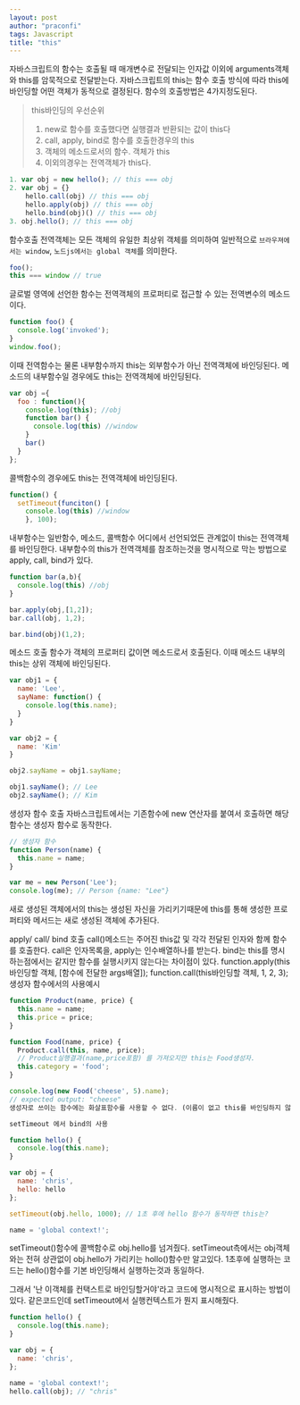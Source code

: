 ```yaml
---
layout: post
author: "praconfi"
tags: Javascript
title: "this"
---
```


자바스크립트의 함수는 호출될 때 매개변수로 전달되는 인자값 이외에 arguments객체와 this를 암묵적으로 전달받는다.
자바스크립트의 this는 함수 호출 방식에 따라 this에 바인딩할 어떤 객체가 동적으로 결정된다.
함수의 호출방법은 4가지정도된다.

> this바인딩의 우선순위
> 1. new로 함수를 호출했다면 실행결과 반환되는 값이 this다
> 2. call, apply, bind로 함수를 호출한경우의 this
> 3. 객체의 메소드로서의 함수. 객체가 this
> 4. 이외의경우는 전역객체가 this다.
```js
1. var obj = new hello(); // this === obj
2. var obj = {}
    hello.call(obj) // this === obj
    hello.apply(obj) // this === obj
    hello.bind(obj)() // this === obj
3. obj.hello(); // this === obj
```
함수호출
전역객체는 모든 객체의 유일한 최상위 객체를 의미하여 일반적으로 `브라우져에서는 window`, `노드js에서는 global 객체`를 의미한다.
```js
foo();
this === window // true
```
글로벌 영역에 선언한 함수는 전역객체의 프로퍼티로 접근할 수 있는 전역변수의 메소드이다.
```js
function foo() {
  console.log('invoked');
}
window.foo();
```
이때 전역함수는 물론 내부함수까지 this는 외부함수가 아닌 전역객체에 바인딩된다.
메소드의 내부함수일 경우에도 this는 전역객체에 바인딩된다.
```js
var obj ={
  foo : function(){
    console.log(this); //obj
    function bar() {
      console.log(this) //window
    }
    bar()
  }
};
```
콜백함수의 경우에도 this는 전역객체에 바인딩된다.
```js
function() {
  setTimeout(funciton() [
    console.log(this) //window
    }, 100);
```
내부함수는 일반함수, 메소드, 콜백함수 어디에서 선언되었든 관계없이 this는 전역객체를 바인딩한다.
내부함수의 this가 전역객체를 참조하는것을 명시적으로 막는 방법으로 apply, call, bind가 있다.
```js
function bar(a,b){
  console.log(this) //obj
}

bar.apply(obj,[1,2]);
bar.call(obj, 1,2);

bar.bind(obj)(1,2);
```
메소드 호출
함수가 객체의 프로퍼티 값이면 메소드로서 호출된다.
이때 메소드 내부의 this는 상위 객체에 바인딩된다.
```js
var obj1 = {
  name: 'Lee',
  sayName: function() {
    console.log(this.name);
  }
}

var obj2 = {
  name: 'Kim'
}

obj2.sayName = obj1.sayName;

obj1.sayName(); // Lee
obj2.sayName(); // Kim
```
생성자 함수 호출
자바스크립트에서는 기존함수에 new 연산자를 붙여서 호출하면 해당함수는 생성자 함수로 동작한다.
```js
// 생성자 함수
function Person(name) {
  this.name = name;
}

var me = new Person('Lee');
console.log(me); // Person {name: "Lee"}
```
새로 생성된 객체에서의 this는 생성된 자신을 가리키기때문에 this를 통해 생성한 프로퍼티와 메서드는 새로 생성된 객체에 추가된다.

apply/ call/ bind 호출
call()메소드는 주어진 this값 및 각각 전달된 인자와 함께 함수를 호출한다.
call은 인자목록을, apply는 인수배열하나를 받는다.
bind는 this를 명시하는점에서는 같지만 함수를 실행시키지 않는다는 차이점이 있다.
function.apply(this바인딩할 객체, [함수에 전달한 args배열]);
function.call(this바인딩할 객체, 1, 2, 3);
생성자 함수에서의 사용예시
```js
function Product(name, price) {
  this.name = name;
  this.price = price;
}

function Food(name, price) {
  Product.call(this, name, price);
  // Product실행결과(name,price포함) 를 가져오지만 this는 Food생성자.
  this.category = 'food';
}

console.log(new Food('cheese', 5).name);
// expected output: "cheese"
생성자로 쓰이는 함수에는 화살표함수를 사용할 수 없다. (이름이 없고 this를 바인딩하지 않기때문)

setTimeout 에서 bind의 사용

function hello() {
  console.log(this.name);
}

var obj = {
  name: 'chris',
  hello: hello
};

setTimeout(obj.hello, 1000); // 1초 후에 hello 함수가 동작하면 this는?

name = 'global context!';
```
setTimeout()함수에 콜백함수로 obj.hello를 넘겨줬다. setTimeout측에서는 obj객체와는 전혀 상관없이 obj.hello가 가리키는 hollo()함수만 알고있다. 1초후에 실행하는 코드는 hello()함수를 기본 바인딩해서 실행하는것과 동일하다.

그래서 '난 이객체를 컨택스트로 바인딩할거야'라고 코드에 명시적으로 표시하는 방법이있다. 같은코드인데 setTimeout에서 실행컨텍스트가 뭔지 표시해줬다.
```js
function hello() {
  console.log(this.name);
}

var obj = {
  name: 'chris',
};

name = 'global context!';
hello.call(obj); // "chris"
```